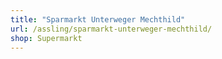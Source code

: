 ```yaml
---
title: "Sparmarkt Unterweger Mechthild"
url: /assling/sparmarkt-unterweger-mechthild/
shop: Supermarkt
---
```

